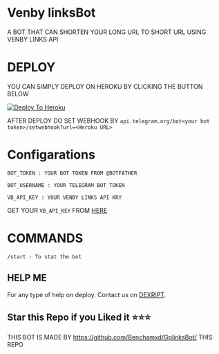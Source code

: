 # Venby linksBot
A BOT THAT CAN SHORTEN YOUR LONG URL TO SHORT URL USING VENBY LINKS API

# DEPLOY 
YOU CAN SIMPLY DEPLOY ON HEROKU BY CLICKING THE BUTTON BELOW

[![Deploy To Heroku](https://www.herokucdn.com/deploy/button.svg)](https://heroku.com/deploy?template=https://github.com/DeXript/VenbyLinksBot/tree/master)

AFTER DEPLOY DO SET WEBHOOK BY ``api.telegram.org/bot<your bot token>/setwebhook?url=<Heroku URL>``

# Configarations

``BOT_TOKEN : YOUR BOT TOKEN FROM @BOTFATHER``

``BOT_USERNAME : YOUR TELEGRAM BOT TOKEN``

``VB_API_KEY : YOUR VENBY LINKS API KRY``

GET YOUR ``VB_API_KEY`` FROM [HERE](http://venby.in/member/tools/api)
# COMMANDS

``/start - To stat the bot``


## HELP ME

For any type of help on deploy. Contact us on [DEXRIPT](https://t.me/DEXRIPT).

## Star this Repo if you Liked it ⭐⭐⭐

THIS BOT IS MADE BY https://github.com/Benchamxd/GplinksBot/ THIS REPO
